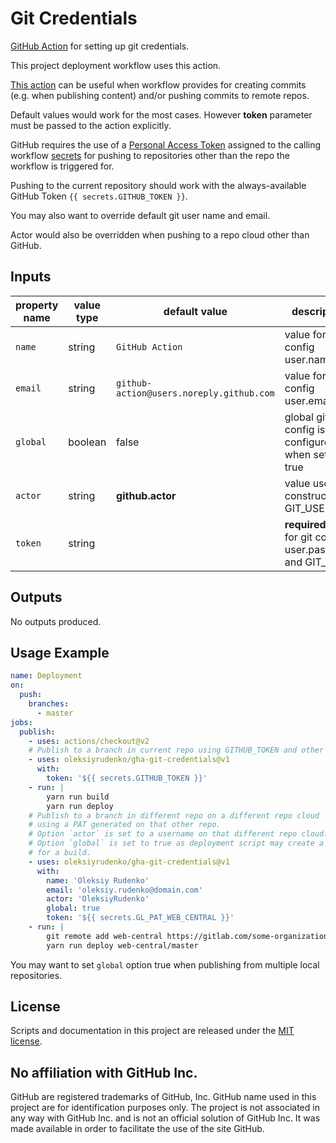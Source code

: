 # Git Credentials

[GitHub Action](https://github.com/features/actions) for setting up
git credentials.

This project deployment workflow uses this action.

[This action](https://github.com/marketplace/actions/configure-git-credentials)
can be useful when workflow provides for creating commits
(e.g. when publishing content) and/or pushing commits to remote repos.

Default values would work for the most cases.
However **token** parameter must be passed to the action explicitly.

GitHub requires the use of
a [Personal Access Token](https://help.github.com/en/articles/creating-a-personal-access-token-for-the-command-line)
assigned to the calling workflow
[secrets](https://help.github.com/en/articles/virtual-environments-for-github-actions#creating-and-using-secrets-encrypted-variables)
for pushing to repositories other than the repo the workflow is triggered for.

Pushing to the current repository should work
with the always-available GitHub Token `{{ secrets.GITHUB_TOKEN }}`.

You may also want to override default git user name and email.

Actor would also be overridden when pushing to a repo cloud other than GitHub.

## Inputs

| property name | value type | default value | description |
| ---           | ---        | ---           | ---         |
| `name`        | string     | `GitHub Action` | value for git config user.name |
| `email`       | string     | `github-action@users.noreply.github.com` | value for git config user.email |
| `global`      | boolean    | false         | global git config is configured when set to true |
| `actor`       | string     | **github.actor** | value used to construct GIT_USER |
| `token`       | string     |               | **required** value for git config user.password and GIT_USER |

## Outputs

No outputs produced.

## Usage Example

```yaml
name: Deployment
on:
  push:
    branches:
      - master
jobs:
  publish:
    - uses: actions/checkout@v2
    # Publish to a branch in current repo using GITHUB_TOKEN and other default settings.
    - uses: oleksiyrudenko/gha-git-credentials@v1
      with:
        token: '${{ secrets.GITHUB_TOKEN }}'
    - run: |
        yarn run build
        yarn run deploy
    # Publish to a branch in different repo on a different repo cloud
    # using a PAT generated on that other repo.
    # Option `actor` is set to a username on that different repo cloud.
    # Option `global` is set to true as deployment script may create a temporary local repo
    # for a build.
    - uses: oleksiyrudenko/gha-git-credentials@v1
      with:
        name: 'Oleksiy Rudenko'
        email: 'oleksiy.rudenko@domain.com'
        actor: 'OleksiyRudenko'
        global: true
        token: '${{ secrets.GL_PAT_WEB_CENTRAL }}'
    - run: |
        git remote add web-central https://gitlab.com/some-organization/website.git
        yarn run deploy web-central/master
```

You may want to set `global` option true when publishing from multiple
local repositories.

## License

Scripts and documentation in this project are released under the [MIT license](LICENSE).

## No affiliation with GitHub Inc.

GitHub are registered trademarks of GitHub, Inc.
GitHub name used in this project are for identification purposes only.
The project is not associated in any way with GitHub Inc.
and is not an official solution of GitHub Inc.
It was made available in order to facilitate the use of the site GitHub.

